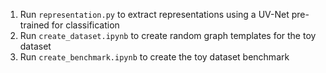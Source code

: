1. Run `representation.py` to extract representations using a UV-Net pre-trained for classification
2. Run `create_dataset.ipynb` to create random graph templates for the toy dataset
3. Run `create_benchmark.ipynb` to create the toy dataset benchmark
